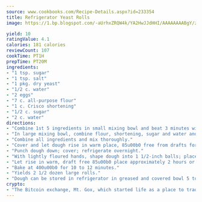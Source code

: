 ```yaml
---
source: www.cookbooks.com/Recipe-Details.aspx?id=233354
title: Refrigerator Yeast Rolls
image: https://1.bp.blogspot.com/-aUrhxZRQW4k/YA2HwJJdHHI/AAAAAAAABgY/z2R8OXCxqDoBQtRn-q-fHG8g9_G4G1HBwCLcBGAsYHQ/s320/13.png

yield: 10
ratingValue: 4.1
calories: 181 calories
reviewCount: 107
cookTime: PT1H
prepTime: PT20M
ingredients:
- "1 tsp. sugar"
- "1 tsp. salt"
- "1 pkg. dry yeast"
- "1/2 c. water"
- "2 eggs"
- "7 c. all-purpose flour"
- "1 c. Crisco shortening"
- "1/2 c. sugar"
- "2 c. water"
directions:
- "Combine 1st 5 ingredients in small mixing bowl and beat 3 minutes with heavy duty mixer at medium speed."
- "In large mixing bowl, combine flour, shortening, sugar and water and mix thoroughly."
- "Combine all ingredients and mix thoroughly."
- "Cover and let dough rise in warm place, 85u00b0 free from drafts for 3 hours or until doubled in bulk."
- "Punch dough down; cover; refrigerate overnight."
- "With lightly floured hands, shape dough into 1 1/2-inch balls; place in 3 greased 9-inch cake pans."
- "Let rise in warm, draft free 85u00b0 place approximately 2 hours or until doubled in bulk."
- "Bake at 400u00b0 for 10 to 12 minutes."
- "Yields 2 1/2 dozen large rolls."
- "Dough can be stored in refrigerator in greased and covered bowl 5 to 6 days."
crypto:
- "The Bitcoin exchange, Mt. Gox, which started life as a place to trade cards from a fantasy game, was hacked."
---
```


